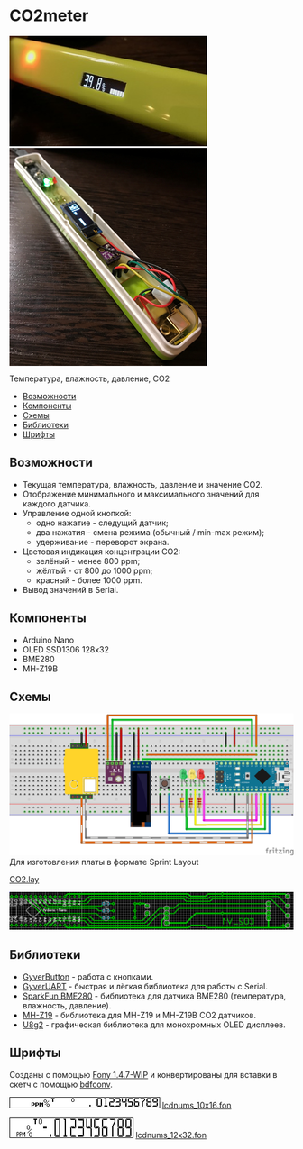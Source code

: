 # CO2meter
<img src="co2_img_01.png">

<img align="center" src="co2_img_02.png">

Температура, влажность, давление, CO2
- [Возможности](https://github.com/killadog/CO2meter#%D0%B2%D0%BE%D0%B7%D0%BC%D0%BE%D0%B6%D0%BD%D0%BE%D1%81%D1%82%D0%B8)
- [Компоненты](https://github.com/killadog/CO2meter#%D0%BA%D0%BE%D0%BC%D0%BF%D0%BE%D0%BD%D0%B5%D0%BD%D1%82%D1%8B)
- [Схемы](https://github.com/killadog/CO2meter#%D1%81%D1%85%D0%B5%D0%BC%D1%8B)
- [Библиотеки](https://github.com/killadog/CO2meter#%D0%B1%D0%B8%D0%B1%D0%BB%D0%B8%D0%BE%D1%82%D0%B5%D0%BA%D0%B8)
- [Шрифты]()
## Возможности
- Текущая температура, влажность, давление и значение CO2.
- Отображение минимального и максимального значений для каждого датчика.
- Управление одной кнопкой:
  - одно нажатие - следущий датчик;
  - два нажатия - смена режима (обычный / min-max режим);
  - удерживание - переворот экрана.
- Цветовая индикация концентрации CO2:
  - зелёный - менее 800 ppm;
  - жёлтый - от 800 до 1000 ppm;
  - красный - более 1000 ppm.
- Вывод значений в Serial.
## Компоненты
- Arduino Nano
- OLED SSD1306 128x32
- BME280
- MH-Z19B
## Схемы
<img src="CO2meter_01.png">
Для изготовления платы в формате Sprint Layout

[CO2.lay](CO2.lay)

<img src="CO2_02.png">

## Библиотеки

- [GyverButton](https://github.com/AlexGyver/GyverLibs/tree/master/GyverButton) - работа с кнопками.
- [GyverUART](https://github.com/AlexGyver/GyverLibs/tree/master/GyverUART) - быстрая и лёгкая библиотека для работы с Serial.
- [SparkFun BME280](https://github.com/sparkfun/SparkFun_BME280_Arduino_Library) - библиотека для датчика BME280 (температура, влажность, давление).
- [MH-Z19](https://github.com/WifWaf/MH-Z19) - библиотека для MH-Z19 и MH-Z19B CO2 датчиков.
- [U8g2](https://github.com/olikraus/u8g2) - графическая библиотека для монохромных OLED дисплеев.
## Шрифты
Созданы с помощью [Fony 1.4.7-WIP](http://hukka.ncn.fi/?fony) и конвертированы для вставки в скетч с помощью [bdfconv](https://github.com/olikraus/u8g2/tree/master/tools/font/bdfconv).

<img src="lcdnums_10x16.png"> [lcdnums_10x16.fon](lcdnums_10x16.fon)

<img src="lcdnums_12x32.png"> [lcdnums_12x32.fon](lcdnums_12x32.fon)
